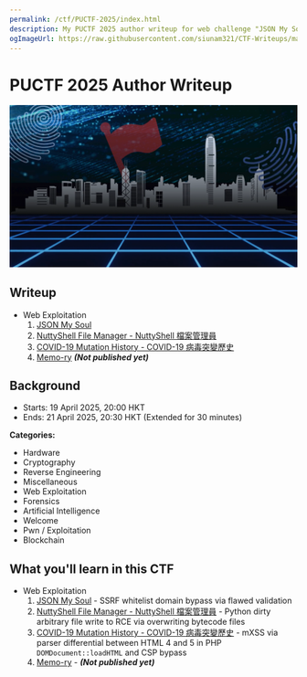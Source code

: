```yaml
---
permalink: /ctf/PUCTF-2025/index.html
description: My PUCTF 2025 author writeup for web challenge "JSON My Soul", "NuttyShell File Manager", "COVID-19 Mutation History", and "Memo-ry". Please note that "Memo-ry" is not published yet.
ogImageUrl: https://raw.githubusercontent.com/siunam321/CTF-Writeups/main/PUCTF-2025/images/banner.png
---
```


# PUCTF 2025 Author Writeup

![](https://raw.githubusercontent.com/siunam321/CTF-Writeups/main/PUCTF-2025/images/banner.png)

## Writeup

- Web Exploitation
    1. [JSON My Soul](https://siunam321.github.io/ctf/PUCTF-2025/web/JSON-My-Soul/)
    3. [NuttyShell File Manager - NuttyShell 檔案管理員](https://siunam321.github.io/ctf/PUCTF-2025/web/NuttyShell-File-Manager/)
    2. [COVID-19 Mutation History - COVID-19 病毒突變歷史](https://siunam321.github.io/ctf/PUCTF-2025/web/COVID-19-Mutation-History/)
    4. [Memo-ry](https://siunam321.github.io/ctf/PUCTF-2025/web/Memo-ry/) ***(Not published yet)***

## Background

- Starts: 19 April 2025, 20:00 HKT
- Ends: 21 April 2025, 20:30 HKT (Extended for 30 minutes)

**Categories:**

- Hardware
- Cryptography
- Reverse Engineering
- Miscellaneous
- Web Exploitation
- Forensics
- Artificial Intelligence
- Welcome
- Pwn / Exploitation
- Blockchain

## What you'll learn in this CTF

- Web Exploitation
    1. [JSON My Soul](https://siunam321.github.io/ctf/PUCTF-2025/web/JSON-My-Soul/) - SSRF whitelist domain bypass via flawed validation
    3. [NuttyShell File Manager - NuttyShell 檔案管理員](https://siunam321.github.io/ctf/PUCTF-2025/web/NuttyShell-File-Manager/) - Python dirty arbitrary file write to RCE via overwriting bytecode files
    2. [COVID-19 Mutation History - COVID-19 病毒突變歷史](https://siunam321.github.io/ctf/PUCTF-2025/web/COVID-19-Mutation-History/) - mXSS via parser differential between HTML 4 and 5 in PHP `DOMDocument::loadHTML` and CSP bypass
    4. [Memo-ry](https://siunam321.github.io/ctf/PUCTF-2025/web/Memo-ry/) - ***(Not published yet)***